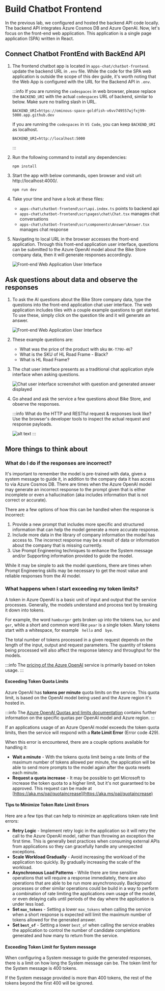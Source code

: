 # Build Chatbot Frontend

In the previous lab, we configured and hosted the backend API code locally. The backend API integrates Azure Cosmos DB and Azure OpenAI. Now, let's focus on the front-end web application. This application is a single page application (SPA) written in React.

## Connect Chatbot FrontEnd with BackEnd API

1. The frontend chatbot app is located in `apps-chat/chatbot-frontend`. update the backend URL in `.env` file. While the code for the SPA web application is outside the scope of this dev guide, it's worth noting that the Web App is configured with the URL for the Backend API in `.env`.

   :::info
   If you are running the `codespaces` in web browser, please replace the `BACKEND_URI` with the actual `codespaces` URL of backend, similar to below. Make sure no trailing slash in URL.

   ```
   BACKEND_URI=https://ominous-space-goldfish-v6vv749557wjfxj99-5000.app.github.dev
   ```

   If you are running the `codespaces` in `VS Code`, you can keep `BACKEND_URI` as localhost.

   ```
   BACKEND_URI=http://localhost:5000
   ```
   :::

2. Run the following command to install any dependencies:
   ```
   npm install
   ```

3. Start the app with below commands, open browser and visit url: http://localhost:4000/.

   ```
   npm run dev
   ```
   
4. Take your time and have a look at these files:
   - `apps-chat\chatbot-frontend\scr\api.index.ts` points to backend api
   - `apps-chat\chatbot-frontend\scr\pages\chat\Chat.tsx` manages chat conversations
   - `apps-chat\chatbot-frontend\scr\components\Answer\Answer.tsx` manages chat response

5. Navigating to local URL in the browser accesses the front-end application. Through this front-end application user interface, questions can be submitted to the Azure OpenAI model about the Bike Store company data, then it will generate responses accordingly.

   ![Front-end Web Application User Interface](images/bike_store_chatbot.png)

## Ask questions about data and observe the responses

1. To ask the AI questions about the Bike Store company data, type the questions into the front-end application chat user interface. The web application includes tiles with a couple example questions to get started. To use these, simply click on the question tile and it will generate an answer.

   ![Front-end Web Application User Interface](images/bike_store_chatbot.png)

2. These example questions are:

   - What was the price of the product with sku `BK-T79U-46`?
   - What is the SKU of HL Road Frame - Black?
   - What is HL Road Frame?

3. The chat user interface presents as a traditional chat application style interface when asking questions.

   ![Chat user interface screenshot with question and generated answer displayed](images/bike_store_quest.png)

4. Go ahead and ask the service a few questions about Bike Store, and observe the responses.

   :::info
   What do the HTTP and RESTful request & responses look like? Use the browser's developer tools to inspect the actual request and response payloads.

   ![alt text](images/raw-request-v1.png)
   :::

## More things to think about

### What do I do if the responses are incorrect?

It's important to remember the model is pre-trained with data, given a system message to guide it, in addition to the company data it has access to via Azure Cosmos DB. There are times when the Azure OpenAI model may generate an incorrect response to the prompt given that is either incomplete or even a hallucination (aka includes information that is not correct or accurate).

There are a few options of how this can be handled when the response is incorrect:

1. Provide a new prompt that includes more specific and structured information that can help the model generate a more accurate response.
2. Include more data in the library of company information the model has access to. The incorrect response may be a result of data or information about the company that is missing currently.
3. Use Prompt Engineering techniques to enhance the System message and/or Supporting information provided to guide the model.

While it may be simple to ask the model questions, there are times when Prompt Engineering skills may be necessary to get the most value and reliable responses from the AI model.

### What happens when I start exceeding my token limits?

A token in Azure OpenAI is a basic unit of input and output that the service processes. Generally, the models understand and process text by breaking it down into tokens.

For example, the word `hamburger` gets broken up into the tokens `ham`, `bur` and `ger`, while a short and common word like `pear` is a single token. Many tokens start with a whitespace, for example ` hello` and ` bye`.

The total number of tokens processed in a given request depends on the length of the input, output and request parameters. The quantity of tokens being processed will also affect the response latency and throughput for the models.

:::info
The [pricing of the Azure OpenAI](https://azure.microsoft.com/pricing/details/cognitive-services/openai-service/) service is primarily based on token usage.
:::

#### Exceeding Token Quota Limits

Azure OpenAI has **tokens per minute** quota limits on the service. This quota limit, is based on the OpenAI model being used and the Azure region it's hosted in.

:::info
The [Azure OpenAI Quotas and limits documentation](https://learn.microsoft.com/azure/ai-services/openai/quotas-limits) contains further information on the specific quotas per OpenAI model and Azure region.
:::

If an applications usage of an Azure OpenAI model exceeds the token quota limits, then the service will respond with a **Rate Limit Error** (Error code 429).

When this error is encountered, there are a couple options available for handling it:

- **Wait a minute** - With the tokens quota limit being a rate limits of the maximum number of tokens allowed per minute, the application will be able to send more prompts to the model again after the quota resets each minute.
- **Request a quota increase** - It may be possible to get Microsoft to increase the token quota to a higher limit, but it's not guaranteed to be approved. This request can be made at [https://aka.ms/oai/quotaincrease](https://aka.ms/oai/quotaincrease)

#### Tips to Minimize Token Rate Limit Errors

Here are a few tips that can help to minimize an applications token rate limit errors:

- **Retry Logic** - Implement retry logic in the application so it will retry the call to the Azure OpenAI model, rather than throwing an exception the first time. This is generally best practices when consuming external APIs from applications so they can gracefully handle any unexpected exceptions.
- **Scale Workload Gradually** - Avoid increasing the workload of the application too quickly. By gradually increasing the scale of the workload.
- **Asynchronous Load Patterns** - While there are time sensitive operations that will require a response immediately, there are also operations that are able to be run more asynchronously. Background processes or other similar operations could be build in a way to perform a combination of rate limiting the applications own usage of the model, or even delaying calls until periods of the day where the application is under less load.
- **Set `max_tokens`** - Setting a lower `max_tokens` when calling the service when a short response is expected will limit the maximum number of tokens allowed for the generated answer.
- **Set `best_of`** - Setting a lower `best_of` when calling the service enables the application to control the number of candidate completions generated and how many to return from the service.

#### Exceeding Token Limit for System message

When configuring a System message to guide the generated responses, there is a limit on how long the System message can be. The token limit for the System message is 400 tokens.

If the System message provided is more than 400 tokens, the rest of the tokens beyond the first 400 will be ignored.
